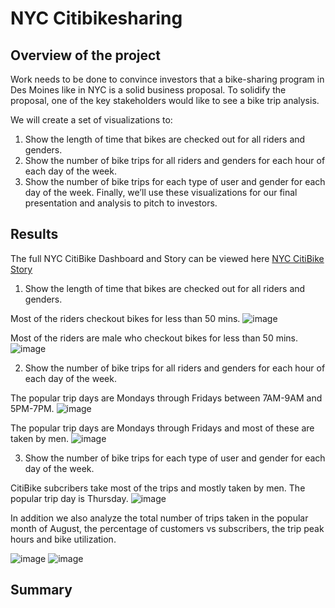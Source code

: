 # NYC Citibikesharing

## Overview of the project
Work needs to be done to convince investors that a bike-sharing program in Des Moines like in NYC is a solid business proposal. To solidify the proposal, one of the key stakeholders would like to see a bike trip analysis.

We will create a set of visualizations to:

1. Show the length of time that bikes are checked out for all riders and genders.
2. Show the number of bike trips for all riders and genders for each hour of each day of the week.
3. Show the number of bike trips for each type of user and gender for each day of the week.
Finally, we’ll use these visualizations for our final presentation and analysis to pitch to investors.

## Results

The full NYC CitiBike Dashboard and Story can be viewed here [NYC CitiBike Story](https://public.tableau.com/app/profile/neeraja.v6475/viz/CitiBike_TripAnalysis/NYCCitiBikeStory?publish=yes)

1. Show the length of time that bikes are checked out for all riders and genders.

Most of the riders checkout bikes for less than 50 mins.
![image](https://user-images.githubusercontent.com/111020934/201603571-bbf209bb-f330-4d64-afd1-da112c96c833.png)

Most of the riders are male who checkout bikes for less than 50 mins.
![image](https://user-images.githubusercontent.com/111020934/201603671-bf1842a9-b0d6-4ec7-b116-1dfbdb041f3a.png)

2. Show the number of bike trips for all riders and genders for each hour of each day of the week.

The popular trip days are Mondays through Fridays between 7AM-9AM and 5PM-7PM.
![image](https://user-images.githubusercontent.com/111020934/201603824-dc7846cd-ec2f-4aac-be45-fed1c81ab76f.png)

The popular trip days are Mondays through Fridays and most of these are taken by men.
![image](https://user-images.githubusercontent.com/111020934/201603907-cfa2bc68-107c-4131-b112-1fc337975dd0.png)

3. Show the number of bike trips for each type of user and gender for each day of the week.

CitiBike subcribers take most of the trips and mostly taken by men. The popular trip day is Thursday.
![image](https://user-images.githubusercontent.com/111020934/201604026-50307d94-68e3-4276-9ba9-eb405068dc0f.png)

In addition we also analyze the total number of trips taken in the popular month of August, the percentage of customers vs subscribers, the trip peak hours and bike utilization.

![image](https://user-images.githubusercontent.com/111020934/201606259-3858bb3b-ba71-493d-bffe-ea0bcd895f4c.png)
![image](https://user-images.githubusercontent.com/111020934/201606300-e5bdfb8b-f54f-486a-ae10-fd050ac9af3d.png)

## Summary


